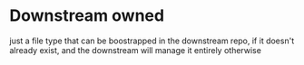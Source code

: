 # Downstream owned

just a file type that can be boostrapped in the downstream repo, if it doesn't already exist, and the downstream will manage it entirely otherwise